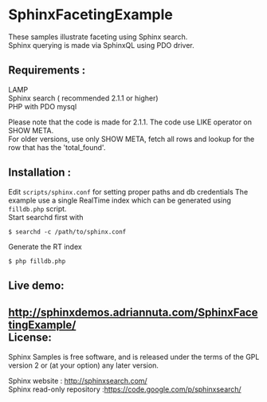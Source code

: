 SphinxFacetingExample
=========================

These samples illustrate faceting using Sphinx search.     
Sphinx querying is made via SphinxQL using PDO driver.    


Requirements :
-------------------------------------------
LAMP  
Sphinx search ( recommended 2.1.1 or higher)  
PHP with PDO mysql  

Please note that the code is made for 2.1.1. The code use LIKE operator on SHOW META.    
For older versions, use only SHOW META, fetch all rows and lookup for the row that has the 'total_found'.  

Installation :
-------------------------------------------
Edit `scripts/sphinx.conf` for setting proper paths and db credentials
The example use a single RealTime index which can be generated using `filldb.php` script.     
Start searchd first with
 
    $ searchd -c /path/to/sphinx.conf    
Generate the RT index
 
    $ php filldb.php

Live demo:
-------------------------------------------
http://sphinxdemos.adriannuta.com/SphinxFacetingExample/  
License:
-------------------------------------------
Sphinx Samples  is free software, and is released under the terms of the GPL version 2 or (at your option) any later version.

Sphinx website : http://sphinxsearch.com/  
Sphinx read-only repository :https://code.google.com/p/sphinxsearch/ 
